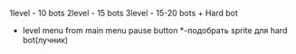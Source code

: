 1level - 10 bots
2level - 15 bots
3level - 15-20 bots + Hard bot
+ level menu from main menu pause button
*-подобрать sprite для hard bot(лучник)